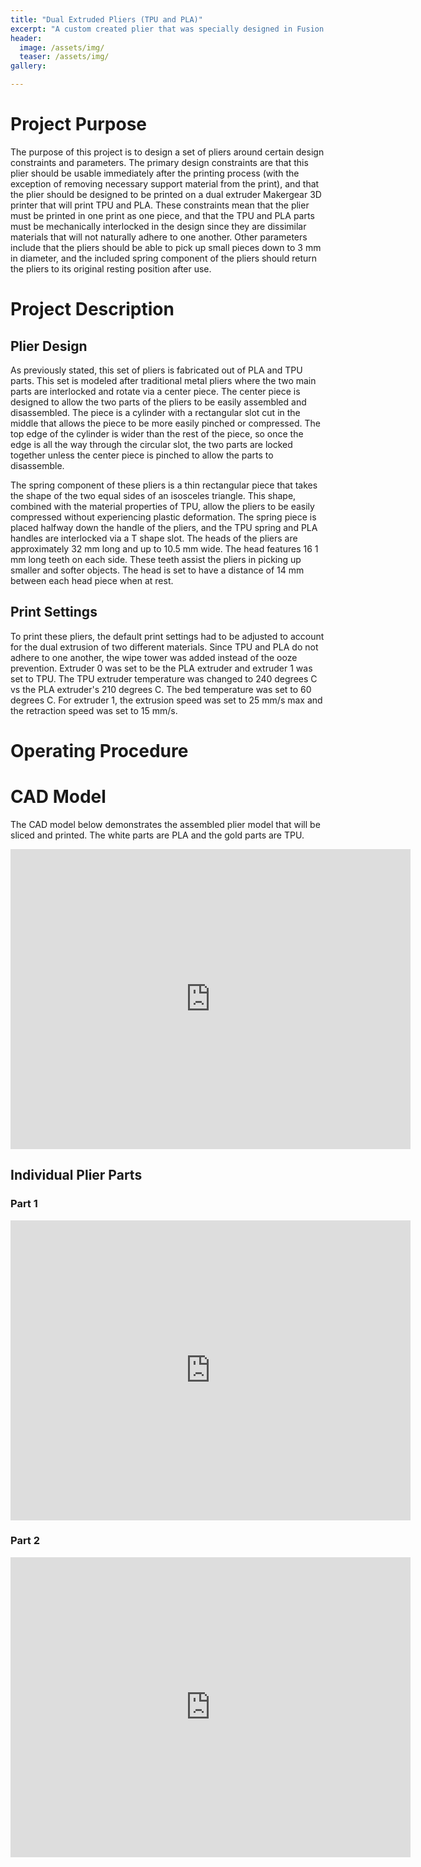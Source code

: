 ```yaml
---
title: "Dual Extruded Pliers (TPU and PLA)"
excerpt: "A custom created plier that was specially designed in Fusion 360 to be printed on a dual extruder Makergear 3D printer."
header:
  image: /assets/img/
  teaser: /assets/img/
gallery:

---
```

# Project Purpose 

The purpose of this project is to design a set of pliers around certain design constraints and parameters. The primary design constraints are that this plier should be usable immediately after the printing process (with the exception of removing necessary support material from the print), and that the plier should be designed to be printed on a dual extruder Makergear 3D printer that will print TPU and PLA. These constraints mean that the plier must be printed in one print as one piece, and that the TPU and PLA parts must be mechanically interlocked in the design since they are dissimilar materials that will not naturally adhere to one another. Other parameters include that the pliers should be able to pick up small pieces down to 3 mm in diameter, and the included spring component of the pliers should return the pliers to its original resting position after use.

# Project Description

## Plier Design

As previously stated, this set of pliers is fabricated out of PLA and TPU parts. This set is modeled after traditional metal pliers where the two main parts are interlocked and rotate via a center piece. The center piece is designed to allow the two parts of the pliers to be easily assembled and disassembled. The piece is a cylinder with a rectangular slot cut in the middle that allows the piece to be more easily pinched or compressed. The top edge of the cylinder is wider than the rest of the piece, so once the edge is all the way through the circular slot, the two parts are locked together unless the center piece is pinched to allow the parts to disassemble. 

The spring component of these pliers is a thin rectangular piece that takes the shape of the two equal sides of an isosceles triangle. This shape, combined with the material properties of TPU, allow the pliers to be easily compressed without experiencing plastic deformation. The spring piece is placed halfway down the handle of the pliers, and the TPU spring and PLA handles are interlocked via a T shape slot. The heads of the pliers are approximately 32 mm long and up to 10.5 mm wide. The head features 16 1 mm long teeth on each side. These teeth assist the pliers in picking up smaller and softer objects. The head is set to have a distance of 14 mm between each head piece when at rest. 

## Print Settings

To print these pliers, the default print settings had to be adjusted to account for the dual extrusion of two different materials. Since TPU and PLA do not adhere to one another, the wipe tower was added instead of the ooze prevention. Extruder 0 was set to be the PLA extruder and extruder 1 was set to TPU. The TPU extruder temperature was changed to 240 degrees C vs the PLA extruder's 210 degrees C. The bed temperature was set to 60 degrees C. For extruder 1, the extrusion speed was set to 25 mm/s max and the retraction speed was set to 15 mm/s. 

# Operating Procedure


# CAD Model

The CAD model below demonstrates the assembled plier model that will be sliced and printed. The white parts are PLA and the gold parts are TPU.

<iframe src="https://vanderbilt643.autodesk360.com/shares/public/SH35dfcQT936092f0e43d086145ab6560069?mode=embed" width="640" height="480" allowfullscreen="true" webkitallowfullscreen="true" mozallowfullscreen="true"  frameborder="0"></iframe>

## Individual Plier Parts

### Part 1

<iframe src="https://vanderbilt643.autodesk360.com/shares/public/SH35dfcQT936092f0e43d763ec3b0f5cb0ce?mode=embed" width="640" height="480" allowfullscreen="true" webkitallowfullscreen="true" mozallowfullscreen="true"  frameborder="0"></iframe>

### Part 2

<iframe src="https://vanderbilt643.autodesk360.com/shares/public/SH35dfcQT936092f0e435bbc758b44bca0cd?mode=embed" width="640" height="480" allowfullscreen="true" webkitallowfullscreen="true" mozallowfullscreen="true"  frameborder="0"></iframe>


